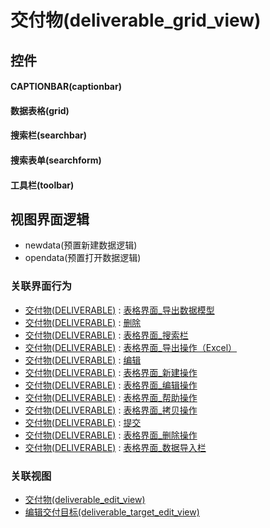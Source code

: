# 交付物(deliverable_grid_view)  <!-- {docsify-ignore-all} -->



## 控件
#### CAPTIONBAR(captionbar)
#### 数据表格(grid)
#### 搜索栏(searchbar)
#### 搜索表单(searchform)
#### 工具栏(toolbar)

## 视图界面逻辑
  * newdata(预置新建数据逻辑)
  * opendata(预置打开数据逻辑)


### 关联界面行为
  * [交付物(DELIVERABLE)](module/Base/deliverable) : [表格界面_导出数据模型](module/Base/deliverable#界面行为)
  * [交付物(DELIVERABLE)](module/Base/deliverable) : [删除](module/Base/deliverable#界面行为)
  * [交付物(DELIVERABLE)](module/Base/deliverable) : [表格界面_搜索栏](module/Base/deliverable#界面行为)
  * [交付物(DELIVERABLE)](module/Base/deliverable) : [表格界面_导出操作（Excel）](module/Base/deliverable#界面行为)
  * [交付物(DELIVERABLE)](module/Base/deliverable) : [编辑](module/Base/deliverable#界面行为)
  * [交付物(DELIVERABLE)](module/Base/deliverable) : [表格界面_新建操作](module/Base/deliverable#界面行为)
  * [交付物(DELIVERABLE)](module/Base/deliverable) : [表格界面_编辑操作](module/Base/deliverable#界面行为)
  * [交付物(DELIVERABLE)](module/Base/deliverable) : [表格界面_帮助操作](module/Base/deliverable#界面行为)
  * [交付物(DELIVERABLE)](module/Base/deliverable) : [表格界面_拷贝操作](module/Base/deliverable#界面行为)
  * [交付物(DELIVERABLE)](module/Base/deliverable) : [提交](module/Base/deliverable#界面行为)
  * [交付物(DELIVERABLE)](module/Base/deliverable) : [表格界面_删除操作](module/Base/deliverable#界面行为)
  * [交付物(DELIVERABLE)](module/Base/deliverable) : [表格界面_数据导入栏](module/Base/deliverable#界面行为)

### 关联视图
  * [交付物(deliverable_edit_view)](app/view/deliverable_edit_view)
  * [编辑交付目标(deliverable_target_edit_view)](app/view/deliverable_target_edit_view)

<script>
 const { createApp } = Vue
  createApp({
    data() {
      return {

      }
    }
  }).use(ElementPlus).mount('#app')
</script>